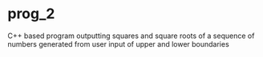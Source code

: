 # prog_2
C++ based program outputting squares and square roots of a sequence of numbers generated from user input of upper and lower boundaries
